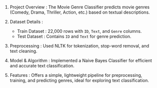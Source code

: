 1. Project Overview : The Movie Genre Classifier predicts movie genres (Comedy, Drama, Thriller, Action, etc.) based on textual descriptions.  
   
2. Dataset Details : 
   - Train Dataset : 22,000 rows with `ID`, `Text`, and `Genre` columns.  
   - Test Dataset : Contains `ID` and `Text` for genre prediction.  

3. Preprocessing : Used NLTK for tokenization, stop-word removal, and text cleaning.  

4. Model & Algorithm : Implemented a Naive Bayes Classifier for efficient and accurate text classification.  

5. Features : Offers a simple, lightweight pipeline for preprocessing, training, and predicting genres, ideal for exploring text classification.
